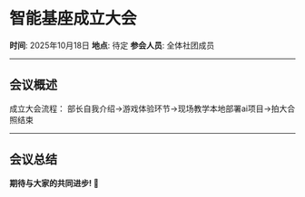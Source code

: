 # 智能基座成立大会

**时间**: 2025年10月18日
**地点**: 待定
**参会人员**: 全体社团成员

---

## 会议概述

成立大会流程：
部长自我介绍->游戏体验环节->现场教学本地部署ai项目->拍大合照结束

---

## 会议总结

**期待与大家的共同进步! 🚀**
